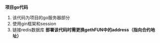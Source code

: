 **项目go代码**
1. 该代码为项目的go服务器部分
2. 使用gin框架和session
3. 链接redis数据库
**部署该代码时需更换gethFUN中的address（指向合约地址）**
